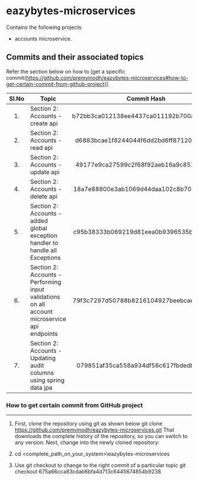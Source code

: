 <!-- 
	https://docs.github.com/en/github/writing-on-github/getting-started-with-writing-and-formatting-on-github/basic-writing-and-formatting-syntax#hiding-content-with-comments 
	https://github.com/adam-p/markdown-here/wiki/Markdown-Cheatsheet#tables
-->
# eazybytes-microservices

Contains the following projects
- accounts microservice.

Commits and their associated topics 
-----------------------------------
Refer the section below on how to [get a specific commit(https://github.com/premvinodh/eazybytes-microservices#how-to-get-certain-commit-from-github-project)].

| Sl.No		| Topic                                       																		| Commit Hash           								|
|:---------:|-------------------------------------------------------------------------------------------------------------------|:-----------------------------------------------------:|
| 	1.		| Section 2: Accounts - create api     																				| b72bb3ca012138ee4437ca011192b700a2e2214a				|
| 	2.		| Section 2: Accounts - read api     																				| d6883bcae1f8244044f6dd2bd6ff87120a0c7cb6				|
| 	3.		| Section 2: Accounts - update api     																				| 49177e9ca27599c2f68f92aeb16a9c8579ff5ced				|
| 	4.		| Section 2: Accounts - delete api     																				| 18a7e88800e3ab1069d44daa102c8b706b9fac1d				|
| 	5.		| Section 2: Accounts - added global exception handler to handle all Exceptions  									| c95b38333b069219d81eea0b9396535badf4f2e3				|
| 	6.		| Section 2: Accounts - Performing input validations on all account microservice api endpoints  					| 79f3c7297d50788b8216104927beebcaecb111db				|
| 	7.		| Section 2: Accounts - Updating audit columns using spring data jpa  												| 079851af35ca558a934df56c617fbdedbf14f57f				|

### How to get certain commit from GitHub project
------------------------------------------------
1. First, clone the repository using git as shown below
git clone https://github.com/premvinodh/eazybytes-microservices.git
That downloads the complete history of the repository, so you can switch to any version. Next, change into the newly cloned repository:

2. cd <complete_path_on_your_system>\eazybytes-microservices

3. Use git checkout <COMMIT> to change to the right commit of a particular topic
git checkout 675a66cca83cdab6bfa4d713c6445674854b9238
